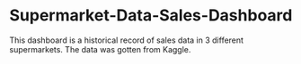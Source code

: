 # Supermarket-Data-Sales-Dashboard
This dashboard is a historical record of sales data in 3 different supermarkets. The data was gotten from Kaggle. 
